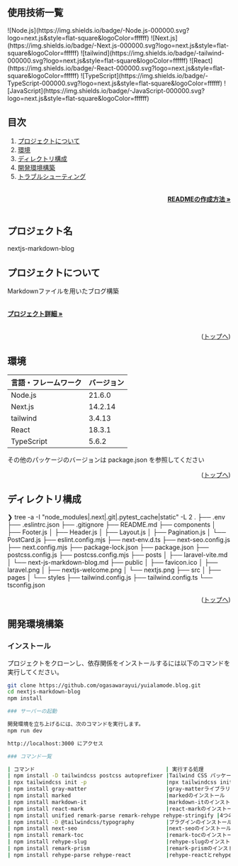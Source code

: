 <div id="top"></div>

## 使用技術一覧

<!-- シールド一覧 -->
<p style="display: inline">
<!-- フロントエンドのフレームワーク一覧 -->
![Node.js](https://img.shields.io/badge/-Node.js-000000.svg?logo=next.js&style=flat-square&logoColor=ffffff)
![Next.js](https://img.shields.io/badge/-Next.js-000000.svg?logo=next.js&style=flat-square&logoColor=ffffff)
![tailwind](https://img.shields.io/badge/-tailwind-000000.svg?logo=next.js&style=flat-square&logoColor=ffffff)
![React](https://img.shields.io/badge/-React-000000.svg?logo=next.js&style=flat-square&logoColor=ffffff)
<!-- フロントエンド言語一覧 -->
![TypeScript](https://img.shields.io/badge/-TypeScript-000000.svg?logo=next.js&style=flat-square&logoColor=ffffff)
![JavaScript](https://img.shields.io/badge/-JavaScript-000000.svg?logo=next.js&style=flat-square&logoColor=ffffff)
</p>

## 目次

1. [プロジェクトについて](#プロジェクトについて)
2. [環境](#環境)
3. [ディレクトリ構成](#ディレクトリ構成)
4. [開発環境構築](#開発環境構築)
5. [トラブルシューティング](#トラブルシューティング)

<!-- READMEの作成方法のドキュメントのリンク -->
<br />
<div align="right">
    <a href="https://qiita.com/shun198/items/c983c713452c041ef787"><strong>READMEの作成方法 »</strong></a>
</div>
<br />

<!-- プロジェクト名を記載 -->

## プロジェクト名

nextjs-markdown-blog

<!-- プロジェクトについて -->

## プロジェクトについて

Markdownファイルを用いたブログ構築

<!-- プロジェクトの概要を記載 -->

  <p align="left">
    <br />
    <!-- プロジェクト詳細のリンク -->
    <a href="https://reffect.co.jp/react/nextjs-markdown-blog"><strong>プロジェクト詳細 »</strong></a>
    <br />
    <br />

<p align="right">(<a href="#top">トップへ</a>)</p>

## 環境

<!-- 言語、フレームワーク、ミドルウェア、インフラの一覧とバージョンを記載 -->

| 言語・フレームワーク  | バージョン |
| --------------------- | ---------- |
| Node.js               | 21.6.0     |
| Next.js               | 14.2.14    |
| tailwind              | 3.4.13     |
| React                 | 18.3.1     |
| TypeScript            | 5.6.2      |

その他のパッケージのバージョンは package.json を参照してください

<p align="right">(<a href="#top">トップへ</a>)</p>

## ディレクトリ構成

<!-- Treeコマンドを使ってディレクトリ構成を記載 -->

❯ tree -a -I "node_modules|.next|.git|.pytest_cache|static" -L 2
.
├── .env
├── .eslintrc.json
├── .gitignore
├── README.md
├── components
│   ├── Footer.js
│   ├── Header.js
│   ├── Layout.js
│   ├── Pagination.js
│   └── PostCard.js
├── eslint.config.mjs
├── next-env.d.ts
├── next-seo.config.js
├── next.config.mjs
├── package-lock.json
├── package.json
├── postcss.config.js
├── postcss.config.mjs
├── posts
│   ├── laravel-vite.md
│   └── next-js-markdown-blog.md
├── public
│   ├── favicon.ico
│   ├── laravel.png
│   ├── nextjs-welcome.png
│   └── nextjs.png
├── src
│   ├── pages
│   └── styles
├── tailwind.config.js
├── tailwind.config.ts
└── tsconfig.json

<p align="right">(<a href="#top">トップへ</a>)</p>

## 開発環境構築

<!-- コンテナの作成方法、パッケージのインストール方法など、開発環境構築に必要な情報を記載 -->

### インストール

プロジェクトをクローンし、依存関係をインストールするには以下のコマンドを実行してください。

```bash
git clone https://github.com/ogasawarayui/yuialamode.blog.git
cd nextjs-markdown-blog
npm install

### サーバーの起動

開発環境を立ち上げるには、次のコマンドを実行します。
npm run dev

http://localhost:3000 にアクセス

### コマンド一覧

| コマンド　　　　　　　　                            | 実行する処理                             |------------------------------------------------------------------------------------------ |
| npm install -D tailwindcss postcss autoprefixer |Tailwind CSS パッケージのインストール       |
| npx tailwindcss init -p                         |npx tailwindcss init -p                 |
| npm install gray-matter                         |gray-matterライブラリのインストール         |
| npm install marked                              |markedのインストール　                 　　 |
| npm install markdown-it                         |markdown-itのインストール　　　　　　　　　   |
| npm install react-mark                          |react-markのインストール                   |
| npm install unified remark-parse remark-rehype rehype-stringify |4つのライブラリのインストール｜
| npm install -D @tailwindcss/typography          |プラグインのインストール　　　　　　　　　　　　 |
| npm install next-seo                            |next-seoのインストール                     |
| npm install remark-toc                          |remark-tocのインストール                   |
| npm install rehype-slug                         |rehype-slugのインストール                  |
| npm install remark-prism                        |remark-prismのインストール                 |
| npm install rehype-parse rehype-react           |rehype-reactとrehype-parseのインストール    |



